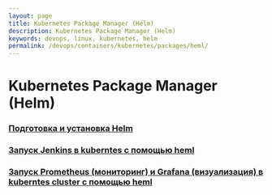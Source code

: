 ```yaml
---
layout: page
title: Kubernetes Package Manager (Helm)
description: Kubernetes Package Manager (Helm)
keywords: devops, linux, kubernetes, helm
permalink: /devops/containers/kubernetes/packages/heml/
---
```


# Kubernetes Package Manager (Helm)

### [Подготовка и установка Helm](/devops/containers/kubernetes/packes/heml/setup/)

### [Запуск Jenkins в kuberntes с помощью heml](/devops/containers/kubernetes/packages/heml/jenkins/)

### [Запуск Prometheus (мониторинг) и Grafana (визуализация) в kuberntes cluster с помощью heml](/devops/containers/kubernetes/monitoring/prometheus-and-grafana/)
